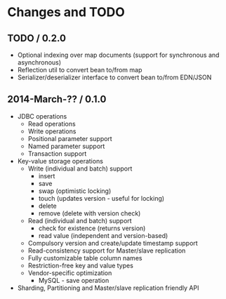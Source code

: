 # Changes and TODO


## TODO / 0.2.0

* Optional indexing over map documents (support for synchronous and asynchronous)
* Reflection util to convert bean to/from map
* Serializer/deserializer interface to convert bean to/from EDN/JSON


## 2014-March-?? / 0.1.0

* JDBC operations
   * Read operations
   * Write operations
   * Positional parameter support
   * Named parameter support
   * Transaction support
* Key-value storage operations
   * Write (individual and batch) support
      * insert
      * save
      * swap (optimistic locking)
      * touch (updates version - useful for locking)
      * delete
      * remove (delete with version check)
   * Read (individual and batch) support
      * check for existence (returns version)
      * read value (independent and version-based)
   * Compulsory version and create/update timestamp support
   * Read-consistency support for Master/slave replication
   * Fully customizable table column names
   * Restriction-free key and value types
   * Vendor-specific optimization
      * MySQL - save operation
* Sharding, Partitioning and Master/slave replication friendly API

